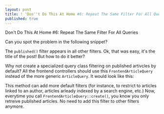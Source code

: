 ```yaml
---
layout: post
title: ! 'Don''t Do This At Home #6: Repeat The Same Filter For All Queries'
published: true
---
```

<p>Don't Do This At Home #6: Repeat The Same Filter For All Queries</p>
<p>Can you spot the problem in the following snippet?</p>
<p><script src="https://gist.github.com/db709f0e56f69e9dcf86.js"></script></p>
<p><!--more-->The <code>published()</code> filter appears in all other filters. Ok, that was easy, it's the title of the post! But how to do it better?</p>
<p>Why not create a specialized query class filtering on published artivcles by default? All the frontend controllers should use this <code>FrontendArticleQuery</code> instead of the more generic <code>ArticleQuery</code>. It would look like this:</p>
<p><script src="https://gist.github.com/2cb0d022d1aab2c1c2b5.js"></script></p>
<p>This method can add more default filters (for instance, to restrict to articles linked to an author, articles arleady indexed by a search engine, etc.) Now, everytime you call <code>FrontendArticleQuery::create()</code>, you know you only retreive published articles. No need to add this filter to other filters anymore.</p>
